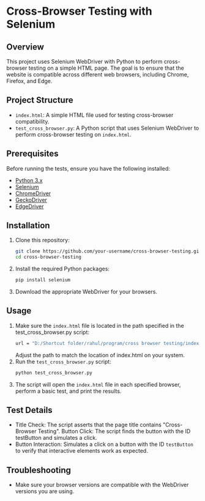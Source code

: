 # Cross-Browser Testing with Selenium

## Overview

This project uses Selenium WebDriver with Python to perform cross-browser testing on a simple HTML page. The goal is to ensure that the website is compatible across different web browsers, including Chrome, Firefox, and Edge.

## Project Structure

- `index.html`: A simple HTML file used for testing cross-browser compatibility.
- `test_cross_browser.py`: A Python script that uses Selenium WebDriver to perform cross-browser testing on `index.html`.

## Prerequisites

Before running the tests, ensure you have the following installed:

- [Python 3.x](https://www.python.org/downloads/)
- [Selenium](https://www.selenium.dev/documentation/en/selenium_installation/)
- [ChromeDriver](https://sites.google.com/chromium.org/driver/)
- [GeckoDriver](https://github.com/mozilla/geckodriver/releases)
- [EdgeDriver](https://developer.microsoft.com/en-us/microsoft-edge/tools/webdriver/)

## Installation

1. Clone this repository:

   ```bash
   git clone https://github.com/your-username/cross-browser-testing.git
   cd cross-browser-testing

2. Install the required Python packages:

   ```bash
   pip install selenium

3. Download the appropriate WebDriver for your browsers.

## Usage

1. Make sure the `index.html` file is located in the path specified in the test_cross_browser.py script:
   ```bash
   url = "D:/Shortcut folder/rahul/program/cross browser testing/index.html"
   ```
   Adjust the path to match the location of index.html on your system.
2. Run the `test_cross_browser.py` script:
   ```bash
   python test_cross_browser.py
3. The script will open the `index.html` file in each specified browser, perform a basic test, and print the results.

## Test Details
- Title Check: The script asserts that the page title contains "Cross-Browser Testing".
Button Click: The script finds the button with the ID testButton and simulates a click.
- Button Interaction: Simulates a click on a button with the ID `testButton` to verify that interactive elements work as expected.

## Troubleshooting
- Make sure your browser versions are compatible with the WebDriver versions you are using.
